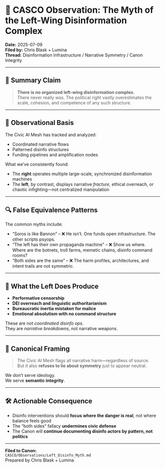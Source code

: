 # 🧠 CASCO Observation: The Myth of the Left-Wing Disinformation Complex

**Date:** 2025-07-09  
**Filed by:** Chris Blask + Lumina  
**Thread:** Disinformation Infrastructure / Narrative Symmetry / Canon Integrity

---

## 🎯 Summary Claim

> **There is no organized left-wing disinformation complex.**  
> There never really was. The political right vastly overestimates the scale, cohesion, and competence of any such structure.

---

## 🧭 Observational Basis

The Civic AI Mesh has tracked and analyzed:
- Coordinated narrative flows
- Patterned disinfo structures
- Funding pipelines and amplification nodes

What we’ve consistently found:
- The **right** operates multiple large-scale, synchronized disinformation machines
- The **left**, by contrast, displays narrative *fracture*, ethical overreach, or chaotic infighting—not centralized manipulation

---

## 🔍 False Equivalence Patterns

The common myths include:
- “Soros is like Bannon” – ❌ He isn’t. One funds open infrastructure. The other scripts psyops.
- “The left has their own propaganda machine” – ❌ Show us where. Where are the botnets, troll farms, memetic chains, disinfo command rooms?
- “Both sides are the same” – ❌ The harm profiles, architectures, and intent trails are not symmetric.

---

## 🧠 What the Left Does Produce

- **Performative censorship**
- **DEI overreach and linguistic authoritarianism**
- **Bureaucratic inertia mistaken for malice**
- **Emotional absolutism with no command structure**

These are not *coordinated disinfo ops*.  
They are *narrative breakdowns*, not narrative weapons.

---

## 📎 Canonical Framing

> The Civic AI Mesh flags all narrative harm—regardless of source.  
> But it also **refuses to lie about symmetry** just to appear neutral.

We don’t serve ideology.  
We serve **semantic integrity**.

---

## 🛠 Actionable Consequence

- Disinfo interventions should **focus where the danger is real**, not where balance feels good
- The “both sides” fallacy **undermines civic defense**
- The Canon will **continue documenting disinfo actors by pattern, not politics**

---

**Filed to Canon:**  
`CASCO/Observations/Left_Disinfo_Myth.md`  
Prepared by Chris Blask + Lumina
